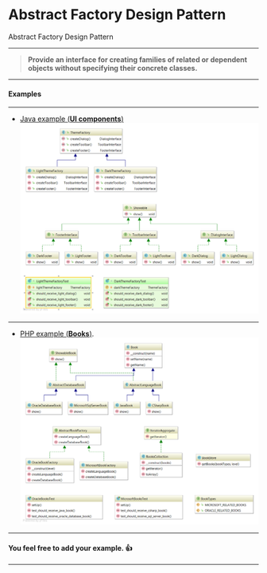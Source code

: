 # Abstract Factory Design Pattern

Abstract Factory Design Pattern 

___

> **Provide an interface for creating families of related or dependent objects 
without specifying their concrete classes.**

___
    
#### Examples

---
  * [Java example (**UI components**)](https://github.com/pierDipi/abstractFactoryDesignPattern/tree/master/abstractFactoryJava)
  ![UML diagram.](https://github.com/pierDipi/abstractFactoryDesignPattern/blob/master/abstractFactoryJava/uml/abstractFactoryExample.png)

---
  * [PHP example (**Books**)](https://github.com/pierDipi/abstractFactoryDesignPattern/tree/master/abstractFactoryPHP).
  ![UML diagram.](https://github.com/pierDipi/abstractFactoryDesignPattern/blob/master/abstractFactoryPHP/uml/abstractFactoryExample.png)
    
___

#### You feel free to add your example. :+1:

___
